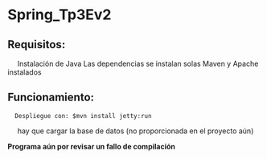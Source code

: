 # Spring_Tp3Ev2
## Requisitos:  
      Instalación de Java
      Las dependencias se instalan solas
      Maven y Apache instalados
## Funcionamiento: 
      Despliegue con: $mvn install jetty:run
      hay que cargar la base de datos (no proporcionada en el proyecto aún)
      
**Programa aún por revisar un fallo de compilación**

